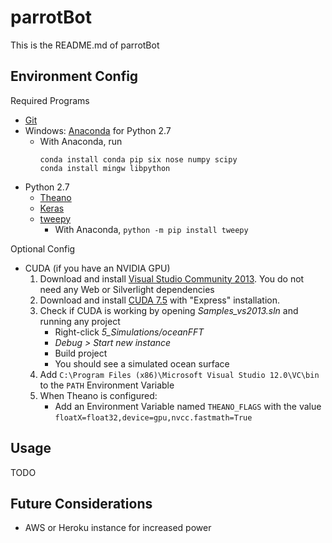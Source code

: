 # parrotBot

This is the README.md of parrotBot

## Environment Config

Required Programs
- [Git](https://git-scm.com/book/en/v2/Getting-Started-Installing-Git)
- Windows: [Anaconda](https://www.continuum.io/downloads) for Python 2.7
    + With Anaconda, run
        ```
        conda install conda pip six nose numpy scipy
        conda install mingw libpython
        ```
- Python 2.7
    + [Theano](https://github.com/Theano/Theano)
    + [Keras](https://github.com/fchollet/keras)
    + [tweepy](https://github.com/tweepy/tweepy)
       * With Anaconda, `python -m pip install tweepy`

Optional Config
- CUDA (if you have an NVIDIA GPU)
    1. Download and install [Visual Studio Community 2013](https://www.visualstudio.com/us-us/downloads/download-visual-studio-vs.aspx). You do not need any Web or Silverlight dependencies
    2. Download and install [CUDA 7.5](https://developer.nvidia.com/cuda-downloads) with "Express" installation.
    3. Check if CUDA is working by opening *Samples_vs2013.sln* and running any project
        - Right-click *5_Simulations/oceanFFT*
        - *Debug > Start new instance*
        - Build project
        - You should see a simulated ocean surface
    4. Add `C:\Program Files (x86)\Microsoft Visual Studio 12.0\VC\bin` to the `PATH` Environment Variable
    5. When Theano is configured:
        - Add an Environment Variable named `THEANO_FLAGS` with the value `floatX=float32,device=gpu,nvcc.fastmath=True`

## Usage

TODO

## Future Considerations

- AWS or Heroku instance for increased power